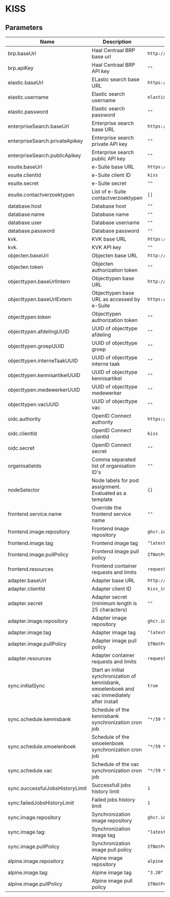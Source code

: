 # KISS

## Parameters

| Name                            | Description                                                                                   | Value                                                       |
|---------------------------------|-----------------------------------------------------------------------------------------------|-------------------------------------------------------------|
| brp.baseUrl                     | Haal Centraal BRP base url                                                                    | `http://brpmock.podiumd.svc.cluster.local/haalcentraal/api` |
| brp.apiKey                      | Haal Centraal BRP API key                                                                     | `""`                                                        |
| elastic.baseUrl                 | ELastic search base URL                                                                       | `https://kiss-es-http.podiumd.svc.cluster.local:9200`       |
| elastic.username                | Elastic search username                                                                       | `elastic`                                                   |
| elastic.password                | Elastic search password                                                                       | `""`                                                        |
| enterpriseSearch.baseUrl        | Enterprise search base URL                                                                    | `https://kiss-ent-http.podiumd.svc.cluster.local:3002`      |
| enterpriseSearch.privateApikey  | Enterprise search private API key                                                             | `""`                                                        |
| enterpriseSearch.publicApikey   | Enterprise search public API key                                                              | `""`                                                        |
| esuite.baseUrl                  | e-Suite base URL                                                                              | `https://esuite.example.nl`                                 |
| esuite.clientId                 | e-Suite client ID                                                                             | `kiss`                                                      |
| esuite.secret                   | e-Suite secret                                                                                | `""`                                                        |
| esuite.contactverzoektypen      | List of e-Suite contactverzoektypen                                                           | `[]`                                                        |
| database.host                   | Database host                                                                                 | `""`                                                        |
| database.name                   | Database name                                                                                 | `""`                                                        |
| database.user                   | Database username                                                                             | `""`                                                        |
| database.password               | Database password                                                                             | `""`                                                        |
| kvk.                            | KVK base URL                                                                                  | `https://api.kvk.nl/test/api`                               |
| kvk.                            | KVK API key                                                                                   | `""`                                                        |
| objecten.baseUrl                | Objecten base URL                                                                             | `http://objecten.podiumd.svc.cluster.local`                 |
| objecten.token                  | Objecten authorization token                                                                  | `""`                                                        |
| objecttypen.baseUrlIntern       | Objecttypen base URL                                                                          | `http://objecttypen.podiumd.svc.cluster.local`              |
| objecttypen.baseUrlExtern       | Objecttypen base URL as accessed by e-Suite                                                   | `https://objecttypen.example.nl`                            |
| objecttypen.token               | Objecttypen authorization token                                                               | `""`                                                        |
| objecttypen.afdelingUUID        | UUID of objecttype afdeling                                                                   | `""`                                                        |
| objecttypen.groepUUID           | UUID of objecttype groep                                                                      | `""`                                                        |
| objecttypen.interneTaakUUID     | UUID of objecttype interne taak                                                               | `""`                                                        |
| objecttypen.kennisartikelUUID   | UUID of objecttype kennisartikel                                                              | `""`                                                        |
| objecttypen.medewerkerUUID      | UUID of objecttype medewerker                                                                 | `""`                                                        |
| objecttypen.vacUUID             | UUID of objecttype vac                                                                        | `""`                                                        |
| oidc.authority                  | OpenID Connect authority                                                                      | `https://keycloak.example.nl/realms/podiumd/`               |
| oidc.clientId                   | OpenID Connect clientId                                                                       | `kiss`                                                        |
| oidc.secret                     | OpenID Connect secret                                                                         | `""`                                                        |
| organisatieIds                  | Comma separated list of organisation ID's                                                     | `""`                                                        |
| nodeSelector                    | Node labels for pod assignment. Evaluated as a template                                       | `{}`                                                        |
| frontend.service.name           | Override the frontend service name                                                            | `""`                                                        |
| frontend.image.repository       | Frontend image repository                                                                     | `ghcr.io/klantinteractie-servicesysteem/kiss-frontend`      |
| frontend.image.tag              | Frontend image tag                                                                            | `"latest"`                                                  |
| frontend.image.pullPolicy       | Frontend image pull policy                                                                    | `IfNotPresent`                                              |
| frontend.resources              | Frontend container requests and limits                                                        | `requests: cpu:10m, memory:100Mi`                           |
| adapter.baseUrl                 | Adapter base URL                                                                              | `http://kiss-adapter.podiumd.svc.cluster.local`             |
| adapter.clientId                | Adapter client ID                                                                             | `kiss_intern`                                               |
| adapter.secret                  | Adapter secret (minimum length is 25 characters)                                              | `""`                                                        |
| adapter.image.repository        | Adapter image repository                                                                      | `ghcr.io/icatt-menselijk-digitaal/podiumd-adapter`          |
| adapter.image.tag               | Adapter image tag                                                                             | `"latest"`                                                  |
| adapter.image.pullPolicy        | Adapter image pull policy                                                                     | `IfNotPresent`                                              |
| adapter.resources               | Adapter container requests and limits                                                         | `requests: cpu:10m, memory:100Mi`                           |
| sync.initialSync                | Start an initial synchronization of kennisbank, smoelenboek and vac immediately after install | `true`                                                      |
| sync.schedule.kennisbank        | Schedule of the kennisbank synchronization cron job                                           | `"*/59 * * * *"`                                            |
| sync.schedule.smoelenboek       | Schedule of the smoelenboek synchronization cron job                                          | `"*/59 * * * *"`                                            |
| sync.schedule.vac               | Schedule of the vac synchronization cron job                                                  | `"*/59 * * * *"`                                            |
| sync.successfulJobsHistoryLimit | Successfull jobs history limit                                                                | `1`                                                         |
| sync.failedJobsHistoryLimit     | Failed jobs history limit                                                                     | `1`                                                         |
| sync.image.repository           | Synchronization image repository                                                              | `ghcr.io/klantinteractie-servicesysteem/kiss-elastic-sync`  |
| sync.image.tag:                 | Synchronization image tag                                                                     | `"latest"`                                                  |
| sync.image.pullPolicy           | Synchronization image pull policy                                                             | `IfNotPresent`                                              |
| alpine.image.repository         | Alpine image repository                                                                       | `alpine`                                                    |
| alpine.image.tag:               | Alpine image tag                                                                              | `"3.20"`                                                    |
| alpine.image.pullPolicy         | Alpine image pull policy                                                                      | `IfNotPresent`                                              |


 